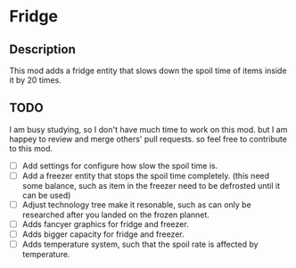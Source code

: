 # Fridge

## Description

This mod adds a fridge entity that slows down the spoil time of items inside it by 20 times.

## TODO
I am busy studying, so I don't have much time to work on this mod. but I am happey to review and merge others' pull requests. so feel free to contribute to this mod.

- [ ] Add settings for configure how slow the spoil time is.
- [ ] Add a freezer entity that stops the spoil time completely. (this need some balance, such as item in the freezer need to be defrosted until it can be used)
- [ ] Adjust technology tree make it resonable, such as can only be researched after you landed on the frozen plannet.
- [ ] Adds fancyer graphics for fridge and freezer.
- [ ] Adds bigger capacity for fridge and freezer.
- [ ] Adds temperature system, such that the spoil rate is affected by temperature.
